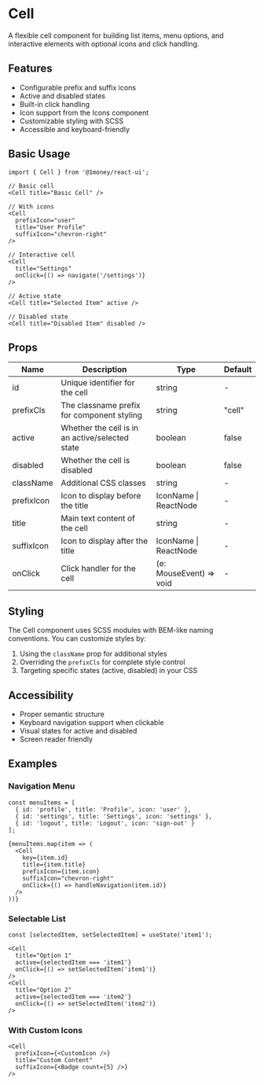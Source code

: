 # Cell

A flexible cell component for building list items, menu options, and interactive elements with optional icons and click handling.

## Features

- Configurable prefix and suffix icons
- Active and disabled states
- Built-in click handling
- Icon support from the Icons component
- Customizable styling with SCSS
- Accessible and keyboard-friendly

## Basic Usage

```tsx
import { Cell } from '@1money/react-ui';

// Basic cell
<Cell title="Basic Cell" />

// With icons
<Cell 
  prefixIcon="user" 
  title="User Profile" 
  suffixIcon="chevron-right" 
/>

// Interactive cell
<Cell 
  title="Settings" 
  onClick={() => navigate('/settings')} 
/>

// Active state
<Cell title="Selected Item" active />

// Disabled state
<Cell title="Disabled Item" disabled />
```

## Props

| Name | Description | Type | Default |
| --- | --- | --- | --- |
| id | Unique identifier for the cell | string | - |
| prefixCls | The classname prefix for component styling | string | "cell" |
| active | Whether the cell is in an active/selected state | boolean | false |
| disabled | Whether the cell is disabled | boolean | false |
| className | Additional CSS classes | string | - |
| prefixIcon | Icon to display before the title | IconName \| ReactNode | - |
| title | Main text content of the cell | string | - |
| suffixIcon | Icon to display after the title | IconName \| ReactNode | - |
| onClick | Click handler for the cell | (e: MouseEvent<HTMLDivElement>) => void | - |

## Styling

The Cell component uses SCSS modules with BEM-like naming conventions. You can customize styles by:

1. Using the `className` prop for additional styles
2. Overriding the `prefixCls` for complete style control
3. Targeting specific states (active, disabled) in your CSS

## Accessibility

- Proper semantic structure
- Keyboard navigation support when clickable
- Visual states for active and disabled
- Screen reader friendly

## Examples

### Navigation Menu
```tsx
const menuItems = [
  { id: 'profile', title: 'Profile', icon: 'user' },
  { id: 'settings', title: 'Settings', icon: 'settings' },
  { id: 'logout', title: 'Logout', icon: 'sign-out' }
];

{menuItems.map(item => (
  <Cell
    key={item.id}
    title={item.title}
    prefixIcon={item.icon}
    suffixIcon="chevron-right"
    onClick={() => handleNavigation(item.id)}
  />
))}
```

### Selectable List
```tsx
const [selectedItem, setSelectedItem] = useState('item1');

<Cell 
  title="Option 1" 
  active={selectedItem === 'item1'}
  onClick={() => setSelectedItem('item1')} 
/>
<Cell 
  title="Option 2" 
  active={selectedItem === 'item2'}
  onClick={() => setSelectedItem('item2')} 
/>
```

### With Custom Icons
```tsx
<Cell 
  prefixIcon={<CustomIcon />}
  title="Custom Content"
  suffixIcon={<Badge count={5} />}
/>
```